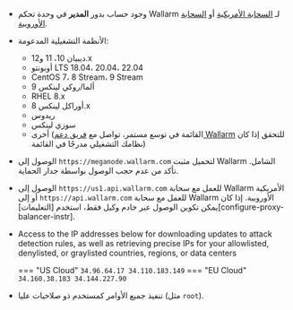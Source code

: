 * وجود حساب بدور **المدير** في وحدة تحكم Wallarm لـ [السحابة الأمريكية](https://us1.my.wallarm.com/) أو [السحابة الأوروبية](https://my.wallarm.com/).
* الأنظمة التشغيلية المدعومة:

    * ديبيان 10، 11 و12.x
    * أوبونتو LTS 18.04، 20.04، 22.04
    * CentOS 7، 8 Stream، 9 Stream
    * ألما/روكي لينكس 9
    * RHEL 8.x
    * أوراكل لينكس 8.x
    * ريدوس
    * سوزي لينكس
    * أخرى (القائمة في توسع مستمر، تواصل مع [فريق دعم Wallarm](mailto:support@wallarm.com) للتحقق إذا كان نظامك التشغيلي مدرجًا في القائمة)

* الوصول إلى `https://meganode.wallarm.com` لتحميل مثبت Wallarm الشامل. تأكد من عدم حجب الوصول بواسطة جدار الحماية.
* الوصول إلى `https://us1.api.wallarm.com` للعمل مع سحابة Wallarm الأمريكية أو إلى `https://api.wallarm.com` للعمل مع سحابة Wallarm الأوروبية. إذا كان يمكن تكوين الوصول عبر خادم وكيل فقط، استخدم [التعليمات][configure-proxy-balancer-instr].
* Access to the IP addresses below for downloading updates to attack detection rules, as well as retrieving precise IPs for your allowlisted, denylisted, or graylisted countries, regions, or data centers

    === "US Cloud"
        ```
        34.96.64.17
        34.110.183.149
        ```
    === "EU Cloud"
        ```
        34.160.38.183
        34.144.227.90
        ```
* تنفيذ جميع الأوامر كمستخدم ذو صلاحيات عليا (مثل `root`).